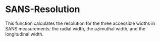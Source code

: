 # SANS-Resolution
This function calculates the resolution for the three accessible widths in SANS measurements: the radial width, the azimuthal width, and the longitudinal width. 
